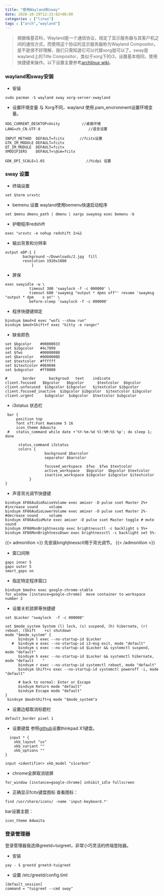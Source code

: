 ```yaml
---
title: "使用Wayland和sway"
date: 2020-10-29T12:33:02+08:00
categories : ["linux"]
tags : ["arch","wayland"]
---
```

>根据维基百科，Wayland是一个通信协议，规定了显示服务器与其客户机之间的通信方式，而使用这个协议的显示服务器称为Wayland Compositor。是不是很不好理解，我们只需知道它可以代替xorg就可以了。sway是wayland上的Title Compositor，类似于xorg下的i3，设置基本相同，使用快捷键来操作。以下设置主要参考[archlinux wiki](https://wiki.archlinux.org/index.php/wayland)。

### wayland和sway安装
* 安装
```
sudo pacman -S wayland sway xorg-server-xwayland
```
* 设置环境变量
与 Xorg不同，wayland 使用.pam_environment设置环境变量。
```
XDG_CURRENT_DESKTOP=Unity          //桌面环境
LANG=zh_CN.UTF-8                      //语言设置
 
INPUT_METHOD  DEFAULT=fcitx       //fcitx设置
GTK_IM_MODULE DEFAULT=fcitx
QT_IM_MODULE  DEFAULT=fcitx
XMODIFIERS    DEFAULT=\@im=fcitx
 
GDK_DPI_SCALE=1.65                   //hidpi 设置
```
### sway 设置
* 终端设置
```
set $term urxvtc 
```
* bemenu 设置
wayland使用bemenu快速启动程序
```
set $menu dmenu_path | dmenu | xargs swaymsg exec bemenu -b
```
* 护眼程序redshift
```
exec "urxvtc -e nohup redshift 2>&1
```
* 输出背景和分辨率
```
output eDP-1 {
        background ~/Downloads/2.jpg  fill
        resolution 1920x1080
            }
```
* 屏保
```
exec swayidle -w \
           timeout 300 'swaylock -f -c 000000' \
           timeout 600 'swaymsg "output * dpms off"' resume 'swaymsg "output * dpm    s on"' \
           before-sleep 'swaylock -f -c 000000'
```
* 程序快捷键绑定
```
bindsym $mod+d exec "wofi --show run"
bindsym $mod+Shift+f exec "kitty -e ranger"
```
* 缺省颜色
``` 
set $bgcolor    #00000033
set $ibgcolor   #4c7899
set $fws        #00000080
set $barcolor   #0000000D
set $textcolor  #ffffff
set $itextcolor #969696
set $ubgcolor   #ff0000
```
```
#       border      backgroud   text    indicate
client.focused   $bgcolor   $bgcolor      $textcolor  $bgcolor
client.unfocused  $ibgcolor $ibgcolor   $itextcolor $ibgcolor
client.focused_inactive  $ibgcolor $ibgcolor  $itextcolor $ibgcolor
client.urgent     $ubgcolor  $ubgcolor  $textcolor $ubgcolor
```
* i3status 状态栏
```
 bar {
     position top
     font xft:Font Awesome 5 16 
     icon_theme Adwaita    
 #   status_command while date +'%Y-%m-%d %l:%M:%S %p'; do sleep 1; done
 
      status_command i3status 
      colors {
                  background $barcolor
                  separator $barcolor  
  
                  focused_workspace  $fws  $fws $textcolor
                  active_workspace   $bgcolor  $bgcolor $textcolor
                  inactive_workspace $ibgcolor $ibgcolor $itextcolor
           }
}
```
* 声音背光调节快捷键
```
bindsym XF86AudioRaiseVolume exec amixer -D pulse sset Master 2%+ #increase sound     volume
bindsym XF86AudioLowerVolume exec amixer -D pulse sset Master 2%- #decrease sound     volume
bindsym XF86AudioMute exec amixer -D pulse sset Master toggle # mute sound
bindsym XF86MonBrightnessUp exec brightnessctl -c backlight s 5%+
bindsym XF86MonBrightnessDown exec brightnessctl -c backlight set 5%-
```
{{< admonition >}}
先安装brighjtnessctl用于背光调节。
{{< /admonition >}}

* 窗口间隙
```
gaps inner 5
gaps outer 5 
smart_gaps on
```
* 指定特定程序窗口
```
bindsym $mod+x exec google-chrome-stable
for_window [instance=google-chrome]  move container to workspace number 2
```
* 设置关机锁屏等快捷键
```
set $Locker "swaylock  -f -c 000000" 
 
set $mode_system System (l) lock, (s) suspend, (h) hibernate, (r) reboot, (Shift    +s) shutdown
mode "$mode_system" {
      bindsym l exec --no-startup-id $Locker
   #  bindsym e exec --no-startup-id i3-msg exit, mode "default"
      bindsym s exec --no-startup-id $Locker && systemctl suspend, mode "default"
      bindsym h exec --no-startup-id $Locker && systemctl hibernate, mode "default    "
      bindsym r exec --no-startup-id systemctl reboot, mode "default"
      bindsym Shift+s exec --no-startup-id systemctl poweroff -i, mode "default"
 
      # back to normal: Enter or Escape
      bindsym Return mode "default"
      bindsym Escape mode "default"
}
 bindsym $mod+Shift+q mode "$mode_system"a
 ```
* 设置边框取消标题栏
 ```
 default_border pixel 1
 ```
* 设置键盘
参照[github](https://github.com/pfaion/x1carbon-xkb-geometry)设置thinkpad X1键盘。
 ```
   input * {
     xkb_layout "us"
     xkb_variant ""
     xkb_options ""
 }
 
input <identifier> xkb_model "x1carbon"
```
* chrome全屏取消锁屏
```
for_window [instance=google-chrome] inhibit_idle fullscreen
```
*  正确显示fcitx键盘图标
查看图标：
```
find /usr/share/icons/ -name 'input-keyboard.*'
```
bar设置主题：
```
icon_theme Adwaita
```

### 登录管理器
登录管理器我选择greetd+tuigreet，非常小巧灵活的终端登陆器。
* 安装
```
yay - S greetd greetd-tuigreet
```
* 设置
/etc/greetd/config.timl
```
[default_session]
command = "tuigreet --cmd sway"
```
